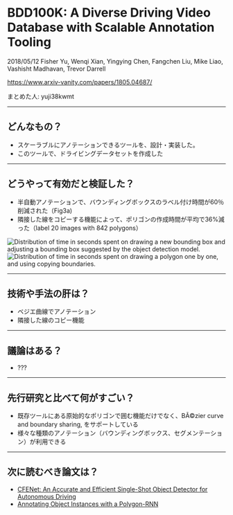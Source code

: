 BDD100K: A Diverse Driving Video Database with Scalable Annotation Tooling
===

2018/05/12 Fisher Yu, Wenqi Xian, Yingying Chen, Fangchen Liu, Mike Liao, Vashisht Madhavan, Trevor Darrell

https://www.arxiv-vanity.com/papers/1805.04687/

まとめた人: yuji38kwmt

---

## どんなもの？

* スケーラブルにアノテーションできるツールを、設計・実装した。
* このツールで、ドライビングデータセットを作成した

---

## どうやって有効だと検証した？

* 半自動アノテーションで、バウンディングボックスのラベル付け時間が60％削減された（Fig3a)
* 隣接した線をコピーする機能によって、ポリゴンの作成時間が平均で36%減った（label 20 images with 842 polygons）

![Distribution of time in seconds spent on drawing a new bounding box and adjusting a bounding box suggested by the object detection model.](https://arxiv-sanity-sanity-production.s3.amazonaws.com/render-output/385408/images/time.png)
![Distribution of time in seconds spent on drawing a polygon one by one, and using copying boundaries. ](https://arxiv-sanity-sanity-production.s3.amazonaws.com/render-output/385408/images/copy_border.png)


---

## 技術や手法の肝は？

* ベジエ曲線でアノテーション
* 隣接した線のコピー機能

---

## 議論はある？

* ???


---

## 先行研究と比べて何がすごい？

* 既存ツールにある原始的なポリゴンで囲む機能だけでなく、BÃ©zier curve and boundary sharing, をサポートしている
* 様々な種類のアノテーション（バウンディングボックス、セグメンテーション）が利用できる




---

## 次に読むべき論文は？

* [CFENet: An Accurate and Efficient Single-Shot Object Detector for Autonomous Driving](https://arxiv.org/abs/1806.09790)
* [Annotating Object Instances with a Polygon-RNN](https://arxiv.org/abs/1704.05548)

